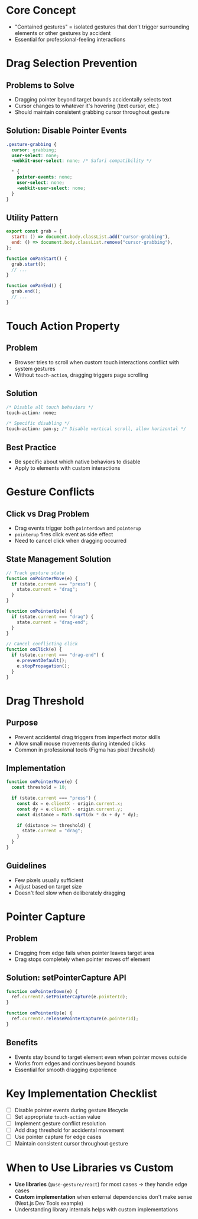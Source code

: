 # Core Concept

- "Contained gestures" = isolated gestures that don't trigger surrounding elements or other gestures by accident
- Essential for professional-feeling interactions

# Drag Selection Prevention

## Problems to Solve

- Dragging pointer beyond target bounds accidentally selects text
- Cursor changes to whatever it's hovering (text cursor, etc.)
- Should maintain consistent grabbing cursor throughout gesture

## Solution: Disable Pointer Events

```css
.gesture-grabbing {
  cursor: grabbing;
  user-select: none;
  -webkit-user-select: none; /* Safari compatibility */

  * {
    pointer-events: none;
    user-select: none;
    -webkit-user-select: none;
  }
}
```

## Utility Pattern

```javascript
export const grab = {
  start: () => document.body.classList.add("cursor-grabbing"),
  end: () => document.body.classList.remove("cursor-grabbing"),
};

function onPanStart() {
  grab.start();
  // ...
}

function onPanEnd() {
  grab.end();
  // ...
}
```

# Touch Action Property

## Problem

- Browser tries to scroll when custom touch interactions conflict with system gestures
- Without `touch-action`, dragging triggers page scrolling

## Solution

```css
/* Disable all touch behaviors */
touch-action: none;

/* Specific disabling */
touch-action: pan-y; /* Disable vertical scroll, allow horizontal */
```

## Best Practice

- Be specific about which native behaviors to disable
- Apply to elements with custom interactions

# Gesture Conflicts

## Click vs Drag Problem

- Drag events trigger both `pointerdown` and `pointerup`
- `pointerup` fires click event as side effect
- Need to cancel click when dragging occurred

## State Management Solution

```javascript
// Track gesture state
function onPointerMove(e) {
  if (state.current === "press") {
    state.current = "drag";
  }
}

function onPointerUp(e) {
  if (state.current === "drag") {
    state.current = "drag-end";
  }
}

// Cancel conflicting click
function onClick(e) {
  if (state.current === "drag-end") {
    e.preventDefault();
    e.stopPropagation();
  }
}
```

# Drag Threshold

## Purpose

- Prevent accidental drag triggers from imperfect motor skills
- Allow small mouse movements during intended clicks
- Common in professional tools (Figma has pixel threshold)

## Implementation

```javascript
function onPointerMove(e) {
  const threshold = 10;

  if (state.current === "press") {
    const dx = e.clientX - origin.current.x;
    const dy = e.clientY - origin.current.y;
    const distance = Math.sqrt(dx * dx + dy * dy);

    if (distance >= threshold) {
      state.current = "drag";
    }
  }
}
```

## Guidelines

- Few pixels usually sufficient
- Adjust based on target size
- Doesn't feel slow when deliberately dragging

# Pointer Capture

## Problem

- Dragging from edge fails when pointer leaves target area
- Drag stops completely when pointer moves off element

## Solution: setPointerCapture API

```javascript
function onPointerDown(e) {
  ref.current?.setPointerCapture(e.pointerId);
}

function onPointerUp(e) {
  ref.current?.releasePointerCapture(e.pointerId);
}
```

## Benefits

- Events stay bound to target element even when pointer moves outside
- Works from edges and continues beyond bounds
- Essential for smooth dragging experience

# Key Implementation Checklist

- [ ] Disable pointer events during gesture lifecycle
- [ ] Set appropriate `touch-action` value
- [ ] Implement gesture conflict resolution
- [ ] Add drag threshold for accidental movement
- [ ] Use pointer capture for edge cases
- [ ] Maintain consistent cursor throughout gesture

# When to Use Libraries vs Custom

- **Use libraries** (`@use-gesture/react`) for most cases -> they handle edge cases
- **Custom implementation** when external dependencies don't make sense (Next.js Dev Tools example)
- Understanding library internals helps with custom implementations
